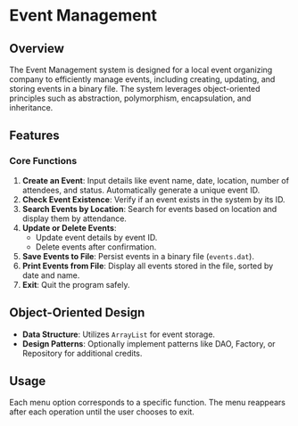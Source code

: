 # Event Management

## Overview
The Event Management system is designed for a local event organizing company to efficiently manage events, including creating, updating, and storing events in a binary file. The system leverages object-oriented principles such as abstraction, polymorphism, encapsulation, and inheritance.

## Features

### Core Functions
1. **Create an Event**: Input details like event name, date, location, number of attendees, and status. Automatically generate a unique event ID.
2. **Check Event Existence**: Verify if an event exists in the system by its ID.
3. **Search Events by Location**: Search for events based on location and display them by attendance.
4. **Update or Delete Events**:
   - Update event details by event ID.
   - Delete events after confirmation.
5. **Save Events to File**: Persist events in a binary file (`events.dat`).
6. **Print Events from File**: Display all events stored in the file, sorted by date and name.
7. **Exit**: Quit the program safely.

## Object-Oriented Design
- **Data Structure**: Utilizes `ArrayList` for event storage.
- **Design Patterns**: Optionally implement patterns like DAO, Factory, or Repository for additional credits.

## Usage
Each menu option corresponds to a specific function. The menu reappears after each operation until the user chooses to exit.




